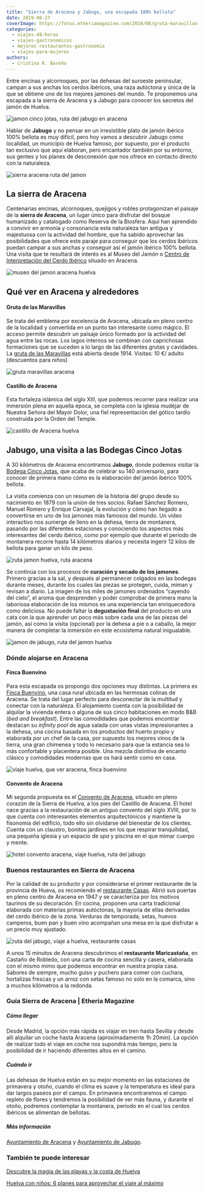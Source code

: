 ```yaml
---
title: "Sierra de Aracena y Jabugo, una escapada 100% bellota"
date: 2019-06-27
coverImage: https://fotos.etheriamagazine.com/2019/06/gruta-maravillas-aracena.jpg
categories: 
  - viajes-48-horas
  - viajes-gastronomicos
  - mejores-restaurantes-gastronomia
  - viajes-para-mujeres
authors: 
  - Cristina R. Bareño
---
```


Entre encinas y alcornoques, por las dehesas del suroeste peninsular, campan a sus anchas los cerdos ibéricos, una raza autóctona y única de la que se obtiene uno de los mejores jamones del mundo. Te proponemos una escapada a la sierra de Aracena y a Jabugo para conocer los secretos del jamón de Huelva.

![jamon cinco jotas, ruta del jabugo en aracena](https://fotos.etheriamagazine.com/2019/06/viaje-huelva-aracena-Cinco-Jotas-Bodega.jpg "© Jamón Cinco Jotas.")

Hablar de **Jabugo** y no pensar en un irresistible plato de jamón ibérico 100% bellota 
es muy difícil, pero hoy vamos a descubrir Jabugo como localidad, un municipio de Huelva 
famoso, por supuesto, por el producto tan exclusivo que aquí elaboran, pero encantador 
también por su entorno, sus gentes y los planes de desconexión que nos ofrece en 
contacto directo con la naturaleza. 

![sierra aracena ruta del jamon](https://fotos.etheriamagazine.com/2019/06/sierra-aracena.jpg "Sierra de Aracena. © Turismo Andaluz")

## La sierra de Aracena

Centenarias encinas, alcornoques, quejigos y robles protagonizan el paisaje de la 
**sierra de Aracena**, un lugar único para disfrutar del bosque humanizado y catalogado 
como Reserva de la Biosfera. Aquí han aprendido a convivir en armonía y consonancia esta 
naturaleza tan antigua y majestuosa con la actividad del hombre, que ha sabido 
aprovechar las posibilidades que ofrece este paraje para conseguir que los cerdos 
ibéricos puedan campar a sus anchas y conseguir así el jamón ibérico 100% bellota. Una 
visita que te resultará de interés es al Museo del Jamón o [Centro de Interpretación del 
Cerdo Ibérico](http://www.aracena.es/es/municipio/museo/) situado en Aracena. 

![museo del jamon aracena huelva](https://fotos.etheriamagazine.com/2019/06/museo-jamon-aracena.jpg "Museo del Jamón. © Turismo Andaluz")

## Qué ver en Aracena y alrededores

#### Gruta de las Maravillas

Se trata del emblema por excelencia de Aracena, ubicada en pleno centro de la localidad 
y convertida en un punto tan interesante como mágico. El acceso permite descubrir un 
paisaje único formado por la actividad del agua entre las rocas. Los lagos internos se 
combinan con caprichosas formaciones que se suceden a lo largo de las diferentes grutas 
y cavidades. La [gruta de las Maravillas](http://www.aracena.es/es/municipio/gruta/) 
está abierta desde 1914. Visitas: 10 €/ adulto (descuentos para niños) 

![gruta maravillas aracena](https://fotos.etheriamagazine.com/2019/06/gruta-maravillas-aracena.jpg "Gruta de las Maravillas, en Aracena. © Turismo Andaluz")

#### Castillo de Aracena

Esta fortaleza islámica del siglo XIII, que podemos recorrer para realizar una inmersión 
plena en aquella época, se completa con la iglesia mudéjar de Nuestra Señora del Mayor 
Dolor, una fiel representación del gótico tardío construida por la Orden del Temple. 

![castillo de Aracena huelva](https://fotos.etheriamagazine.com/2019/06/castillo-aracena.jpg "Castillo de Aracena. © Turismo Andaluz")

## Jabugo, una visita a las Bodegas Cinco Jotas

A 30 kilómetros de Aracena encontramos **Jabugo**, donde podemos visitar la [Bodega 
Cinco Jotas](https://www.cincojotas.es/visitas-bodega-cinco-jotas), que acaba de 
celebrar su 140 aniversario, para conocer de primera mano cómo es la elaboración del 
jamón ibérico 100% bellota. 

La visita comienza con un resumen de la historia del grupo desde su nacimiento en 1879 
con la unión de tres socios: Rafael Sánchez Romero, Manuel Romero y Enrique Carvajal, la 
evolución y cómo han llegado a convertirse en uno de los jamones más famosos del mundo. 
Un vídeo interactivo nos sumerge de lleno en la dehesa, tierra de montanera, pasando por 
las diferentes estaciones y conociendo los aspectos más interesantes del cerdo ibérico, 
como por ejemplo que durante el periodo de montanera recorre hasta 14 kilómetros diarios 
y necesita ingerir 12 kilos de bellota para ganar un kilo de peso. 

![ruta jamon huelva, ruta aracena](https://fotos.etheriamagazine.com/2019/06/Cinco-Jotas-Bodega-e1560767350949.jpg "Cava de jamón. © Bodegas Cinco Jotas")

Se continúa con los procesos de **curación y secado de los jamones**. Primero gracias a 
la sal, y después al permanecer colgados en las bodegas durante meses, durante los 
cuales las piezas se protegen, cuida, miman y revisan a diario. La imagen de los miles 
de jamones ordenados “cayendo del cielo”, el aroma que desprenden y poder comprobar de 
primera mano la laboriosa elaboración de los mismos es una experiencia tan enriquecedora 
como deliciosa. No puede faltar la **degustación final** del producto en una cata con la 
que aprender un poco más sobre cada una de las piezas del jamón, así como la visita 
(opcional) por la dehesa a pie o a caballo, la mejor manera de completar la inmersión en 
este ecosistema natural inigualable. 

![jamon de jabugo, ruta del jamon huelva](https://fotos.etheriamagazine.com/2019/06/Cinco-Jotas-Bodega-plato-jamon.jpg "Plato de jamón de Jabugo. © Bodegas Cinco Jotas")

### Dónde alojarse en Aracena

#### Finca Buenvino

Para esta escapada os propongo dos opciones muy distintas. La primera es [Finca 
Buenvino](http://www.fincabuenvino.com/), una casa rural ubicada en las hermosas colinas 
de Aracena. Se trata del lugar perfecto para desconectar de la multitud y conectar con 
la naturaleza. El alojamiento cuenta con la posibilidad de alquilar la vivienda entera o 
alguna de sus cinco habitaciones en modo B&B (_bed and breakfast_). Entre las 
comodidades que podemos encontrar destacan su _infinity pool_ de agua salada con unas 
vistas impresionantes a la dehesa, una cocina basada en los productos del huerto propio 
y elaborada por un chef de la casa, por supuesto los mejores vinos de la tierra, una 
gran chimenea y todo lo necesario para que la estancia sea lo más confortable y 
placentera posible. Una mezcla distintiva de encanto clásico y comodidades modernas que 
os hará sentir como en casa. 

![viaje huelva, que ver aracena, finca buenvino](https://fotos.etheriamagazine.com/2019/06/viaje-huelva-aracena-Finca-Buenvino.jpg "© Finca Buenvino.")

#### Convento de Aracena

Mi segunda propuesta es el [Convento de Aracena](http://www.hotelconventoaracena.es/), 
situado en pleno corazón de la Sierra de Huelva, a los pies del Castillo de Aracena. El 
hotel nace gracias a la restauración de un antiguo convento del siglo XVIII, por lo que 
cuenta con interesantes elementos arquitectónicos y mantiene la fisonomía del edificio, 
todo ello sin olvidarse del bienestar de los clientes. Cuenta con un claustro, bonitos 
jardines en los que respirar tranquilidad, una pequeña iglesia y un espacio de _spa_ y 
piscina en el que mimar cuerpo y mente. 

![hotel convento aracena, viaje huelva, ruta del jabugo](https://fotos.etheriamagazine.com/2019/06/viaje-huelva-aracena-Hotel-Convento-de-Aracena.jpg "© Hotel Convento de Aracena.")

### Buenos restaurantes en Sierra de Aracena

Por la calidad de su producto y por considerarse el primer restaurante de la provincia 
de Hueva, os recomiendo el [restaurante Casas](https://www.restaurantecasas.es/). Abrió 
sus puertas en pleno centro de Aracena en 1947 y se caracteriza por los motivos taurinos 
de su decoración. En cocina, proponen una carta tradicional elaborada con materias 
primas autóctonas, la mayoría de ellas derivadas del cerdo ibérico de la zona. Verduras 
de temporada, setas, huevos camperos, buen pan y buen vino acompañan una mesa en la que 
disfrutar a un precio muy ajustado. 

![ruta del jabugo, viaje a huelva, restaurante casas](https://fotos.etheriamagazine.com/2019/06/viaje-huelva-aracena-Restaurante-Casas.jpg "© Restaurante Casas.")

A unos 15 minutos de Aracena descubrimos el **restaurante Maricastaña**, en Castaño de 
Robledo, con una carta de cocina sencilla y casera, elaborada con el mismo mimo que 
podemos encontrar en nuestra propia casa. Sabores de siempre, mucho guiso y puchero para 
comer con cuchara, hortalizas frescas y un arroz con setas famoso no solo en la comarca, 
sino a muchos kilómetros a la redonda. 

### Guía Sierra de Aracena | Etheria Magazine

##### Cómo llegar

Desde Madrid, la opción más rápida es viajar en tren hasta Sevilla y desde allí alquilar 
un coche hasta Aracena (aproximadamente 1h 20min). La opción de realizar todo el viaje 
en coche nos supondrá más tiempo, pero la posibilidad de ir haciendo diferentes altos en 
el camino. 

##### Cuándo ir

Las dehesas de Huelva están en su mejor momento en las estaciones de primavera y otoño, 
cuando el clima es suave y la temperatura es ideal para dar largos paseos por el campo. 
En primavera encontraremos el campo repleto de flores y tendremos la posibilidad de ver 
más fauna, y durante el otoño, podremos contemplar la montanera, periodo en el cual los 
cerdos ibéricos se alimentan de bellotas. 

##### Más información

[Ayuntamiento de Aracena](http://www.aracena.es/es/) y [Ayuntamiento de 
Jabugo](https://www.jabugo.es/). 

### También te puede interesar

[Descubre la magia de las playas y la costa de 
Huelva](https://etheriamagazine.com/2020/07/01/que-ver-hacer-costa-playas-huelva-donana/) 

[Huelva con niños: 6 planes para aprovechar el viaje al 
máximo](https://etheriamagazine.com/2021/06/21/planes-en-huelva-con-ninos/)
